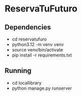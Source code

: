 # ReservaTuFuturo

## Dependencies
- cd reservatufuro
- python3.12 -m venv venv
- source venv/bin/activate
- pip install -r requirements.txt

## Running
- cd locallibrary
- python manage.py runserver

